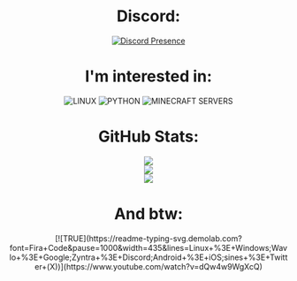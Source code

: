 <div align="center">

# Discord:
[![Discord Presence](https://lanyard.cnrad.dev/api/983377696056815636?theme=dark&hideDecoration=true&bg=16181d&idleMessage=&animatedDecoration=true&borderRadius=3px)](https://discord.com/users/983377696056815636)

# I'm interested in:
![LINUX](https://img.shields.io/badge/-Linux-black?style=for-the-badge&logo=linux)
![PYTHON](https://img.shields.io/badge/-Python-black?style=for-the-badge&logo=python)
![MINECRAFT SERVERS](https://img.shields.io/badge/-Minecraft%20servers-black?style=for-the-badge)

# GitHub Stats:
![](https://github-readme-stats.vercel.app/api?username=milosz14&theme=dracula&hide_border=true&include_all_commits=false&count_private=true)<br/>
![](https://github-readme-streak-stats.herokuapp.com/?user=milosz14&theme=dracula&hide_border=true)<br/>
![](https://github-readme-stats.vercel.app/api/top-langs/?username=milosz14&theme=dracula&hide_border=true&include_all_commits=false&count_private=true&layout=compact)

# And btw:
<div align="center">
[![TRUE](https://readme-typing-svg.demolab.com?font=Fira+Code&pause=1000&width=435&lines=Linux+%3E+Windows;Wavlo+%3E+Google;Zyntra+%3E+Discord;Android+%3E+iOS;sines+%3E+Twitter+(X))](https://www.youtube.com/watch?v=dQw4w9WgXcQ)
